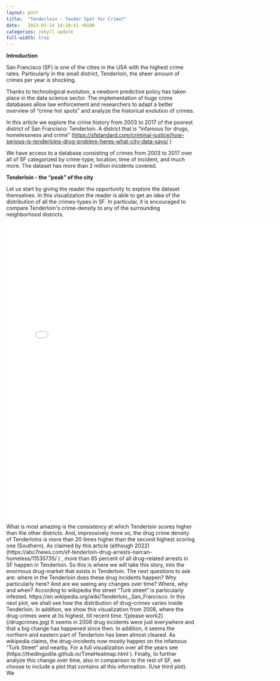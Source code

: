 ```yaml
---
layout: post
title:  "Tenderloin - Tender Spot for Crime?"
date:   2023-03-24 14:18:41 +0100
categories: jekyll update
full-width: true
---
```


**Introduction**

San Francisco (SF) is one of the cities in the USA with the highest crime rates. Particularly in the small district, Tenderloin, the sheer amount of crimes per year is shocking. 

Thanks to technological evolution, a newborn predictive policy has taken place in the data science sector. The implementation of huge crime databases allow law enforcement and researchers to adapt a better overview of “crime hot spots” and analyze the historical evolution of crimes. 

In this article we explore the crime history from 2003 to 2017 of the poorest district of San Francisco: Tenderloin. A district that is “infamous for drugs, homelessness and crime” (https://sfstandard.com/criminal-justice/how-serious-is-tenderloins-drug-problem-heres-what-city-data-says/ )

We have access to a database consisting of crimes from 2003 to 2017 over all of SF categorized by crime-type, location, time of incident, and much more. The dataset has more than 2 million incidents covered.

**Tenderloin - the “peak” of the city**

Let us start by giving the reader the opportunity to explore the dataset themselves. In this visualization the reader is able to get an idea of the distribution of all the crimes-types in SF. In particular, it is encouraged to compare Tenderloin's crime-density to any of the surrounding neighborhood districts.
<iframe src="/bokeh.html"
    sandbox="allow-same-origin allow-scripts"
    width="150%"
    height="800"
    scrolling="no"
    seamless="seamless"
    frameborder="0">
</iframe>
What is most amazing is the consistency at which Tenderloin scores higher than the other districts. And, impressively more so, the drug crime density of Tenderloins is more than 20 times higher than the second highest scoring one (Southern).
As claimed by this article (although 2022) (https://abc7news.com/sf-tenderloin-drug-arrests-narcan-homeless/11535735/ ) , more than 85 percent of all drug-related arrests in SF happen in Tenderloin.
So this is where we will take this story, into the enormous drug-market that exists in Tenderloin. The next questions to ask are: where in the Tenderloin does these drug incidents happen? Why particularly here? And are we seeing any changes over time?
Where, why and when?
According to wikipedia the street “Turk street” is particularly infested. https://en.wikipedia.org/wiki/Tenderloin,_San_Francisco.
In this next plot, we shall see how the distribution of drug-crimes varies inside Tenderloin. In addition, we show this visualization from 2008, where the drug-crimes were at its highest, till recent time.
![please work2](/drugcrimes.jpg)
It seems in 2008 drug incidents were just everywhere and that a big change has happened since then. In addition, it seems the northern and eastern part of Tenderloin has been almost cleared. As wikipedia claims, the drug-incidents now mostly happen on the infamous “Turk Street” and nearby. For a full visualization over all the years see (https://thedingodile.github.io/TimeHeatmap.html ).
Finally, to further analyze this change over time, also in comparison to the rest of SF, we choose to include a plot that contains all this information.
(Use third plot).
We

